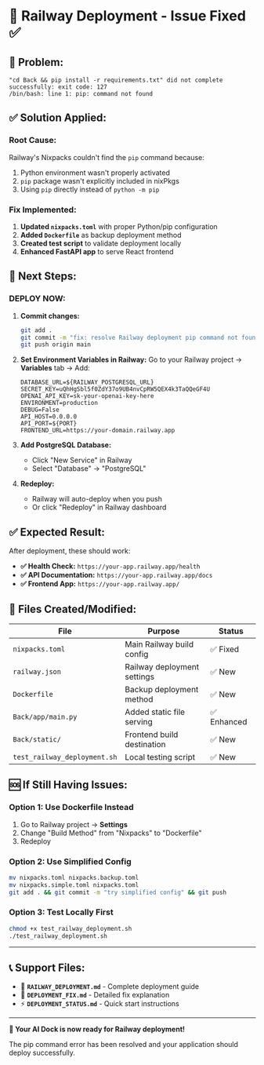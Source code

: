 # 🚂 Railway Deployment - Issue Fixed ✅

## 🎯 **Problem:** 
```
"cd Back && pip install -r requirements.txt" did not complete successfully: exit code: 127
/bin/bash: line 1: pip: command not found
```

## ✅ **Solution Applied:**

### **Root Cause:** 
Railway's Nixpacks couldn't find the `pip` command because:
1. Python environment wasn't properly activated
2. `pip` package wasn't explicitly included in nixPkgs
3. Using `pip` directly instead of `python -m pip`

### **Fix Implemented:**
1. **Updated `nixpacks.toml`** with proper Python/pip configuration
2. **Added `Dockerfile`** as backup deployment method
3. **Created test script** to validate deployment locally
4. **Enhanced FastAPI app** to serve React frontend

## 🚀 **Next Steps:**

### **DEPLOY NOW:**

1. **Commit changes:**
   ```bash
   git add .
   git commit -m "fix: resolve Railway deployment pip command not found error"
   git push origin main
   ```

2. **Set Environment Variables in Railway:**
   Go to your Railway project → **Variables** tab → Add:
   ```
   DATABASE_URL=${RAILWAY_POSTGRESQL_URL}
   SECRET_KEY=uQhHgSbl5f0ZdY37o9UB4nvCpRW5QEX4k3TaQQeGF4U
   OPENAI_API_KEY=sk-your-openai-key-here
   ENVIRONMENT=production
   DEBUG=False
   API_HOST=0.0.0.0
   API_PORT=${PORT}
   FRONTEND_URL=https://your-domain.railway.app
   ```

3. **Add PostgreSQL Database:**
   - Click "New Service" in Railway
   - Select "Database" → "PostgreSQL"

4. **Redeploy:**
   - Railway will auto-deploy when you push
   - Or click "Redeploy" in Railway dashboard

## ✅ **Expected Result:**

After deployment, these should work:

- **✅ Health Check:** `https://your-app.railway.app/health`
- **✅ API Documentation:** `https://your-app.railway.app/docs`
- **✅ Frontend App:** `https://your-app.railway.app/`

## 🔧 **Files Created/Modified:**

| File | Purpose | Status |
|------|---------|--------|
| `nixpacks.toml` | Main Railway build config | ✅ Fixed |
| `railway.json` | Railway deployment settings | ✅ New |
| `Dockerfile` | Backup deployment method | ✅ New |
| `Back/app/main.py` | Added static file serving | ✅ Enhanced |
| `Back/static/` | Frontend build destination | ✅ New |
| `test_railway_deployment.sh` | Local testing script | ✅ New |

## 🆘 **If Still Having Issues:**

### **Option 1: Use Dockerfile Instead**
1. Go to Railway project → **Settings**
2. Change "Build Method" from "Nixpacks" to "Dockerfile"
3. Redeploy

### **Option 2: Use Simplified Config**
```bash
mv nixpacks.toml nixpacks.backup.toml
mv nixpacks.simple.toml nixpacks.toml
git add . && git commit -m "try simplified config" && git push
```

### **Option 3: Test Locally First**
```bash
chmod +x test_railway_deployment.sh
./test_railway_deployment.sh
```

---

## 📞 **Support Files:**

- 📖 **`RAILWAY_DEPLOYMENT.md`** - Complete deployment guide
- 🔧 **`DEPLOYMENT_FIX.md`** - Detailed fix explanation  
- ⚡ **`DEPLOYMENT_STATUS.md`** - Quick start instructions

---

**🎉 Your AI Dock is now ready for Railway deployment!**

The pip command error has been resolved and your application should deploy successfully.
